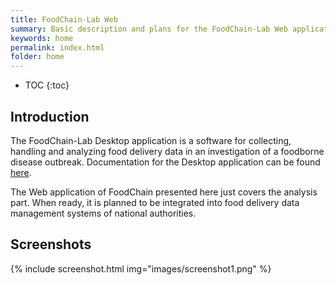 ```yaml
---
title: FoodChain-Lab Web
summary: Basic description and plans for the FoodChain-Lab Web application.
keywords: home
permalink: index.html
folder: home
---
```


* TOC
{:toc}

## Introduction

The FoodChain-Lab Desktop application is a software for collecting, handling and analyzing food delivery data in an investigation
of a foodborne disease outbreak. Documentation for the Desktop application can be found [here](https://foodrisklabs.bfr.bund.de/index.php/foodchain-lab/).

The Web application of FoodChain presented here just covers the analysis part. When ready, it is planned to be integrated into food delivery data management 
systems of national authorities.

## Screenshots

{% include screenshot.html img="images/screenshot1.png" %}
